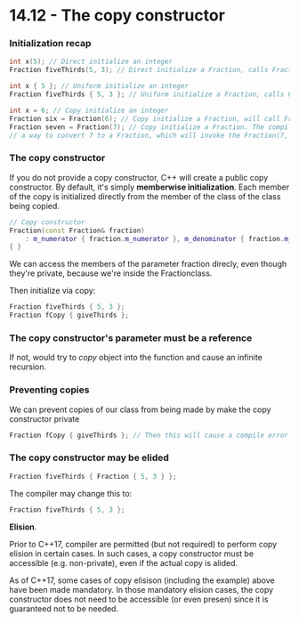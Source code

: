 # 14.12 - The copy constructor

### Initialization recap

```c++
int x(5); // Direct initialize an integer
Fraction fiveThirds(5, 3); // Direct initialize a Fraction, calls Fraction(int, int) constructor
```

```c++
int x { 5 }; // Uniform initialize an integer
Fraction fiveThirds { 5, 3 }; // Uniform initialize a Fraction, calls Fraction(int, int) constructor
```

```c++
int x = 6; // Copy initialize an integer
Fraction six = Fraction(6); // Copy initialize a Fraction, will call Fraction(6, 1)
Fraction seven = Fraction(7); // Copy initialize a Fraction. The compiler will try to find
// a way to convert 7 to a Fraction, which will invoke the Fraction(7, 1) constructor.
```

### The copy constructor
If you do not provide a copy constructor, C++ will create a public copy constructor. By
default, it's simply **memberwise initialization**. Each member of the copy is initialized
directly from the member of the class of the class being copied.

```c++
// Copy constructor
Fraction(const Fraction& fraction)
    : m_numerator { fraction.m_numerator }, m_denominator { fraction.m_denominator }
{ }
```

We can access the members of the parameter fraction direcly, even though they're private,
because we're inside the Fractionclass.

Then initialize via copy:

```c++
Fraction fiveThirds { 5, 3 };
Fraction fCopy { giveThirds };
```

### The copy constructor's parameter must be a reference
If not, would try to *copy* object into the function and cause an infinite recursion.

### Preventing copies
We can prevent copies of our class from being made by make the copy constructor private

```c++
Fraction fCopy { giveThirds }; // Then this will cause a compile error
```

### The copy constructor may be elided

```c++
Fraction fiveThirds { Fraction { 5, 3 } };
```

The compiler may change this to:

```c++
Fraction fiveThirds { 5, 3 };
```

**Elision**.

Prior to C++17, compiler are permitted (but not required) to perform copy elision in
certain cases. In such cases, a copy constructor must be accessible (e.g. non-private),
even if the actual copy is alided.

As of C++17, some cases of copy elisison (including the example) above have been made
mandatory. In those mandatory elision cases, the copy constructor does not need to be
accessible (or even presen) since it is guaranteed not to be needed.
